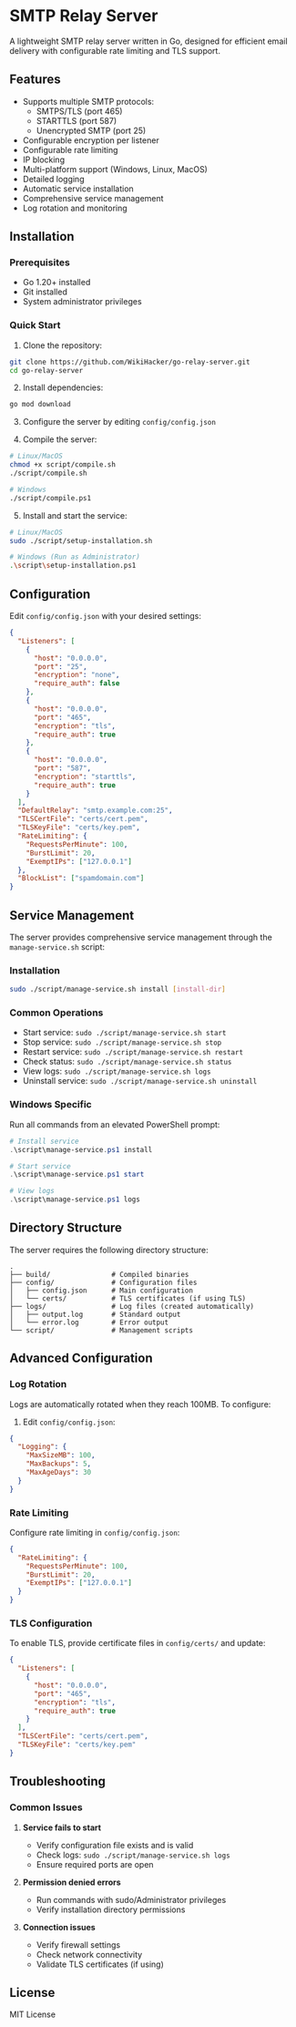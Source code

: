 # SMTP Relay Server

A lightweight SMTP relay server written in Go, designed for efficient email delivery with configurable rate limiting and TLS support.

## Features

- Supports multiple SMTP protocols:
  - SMTPS/TLS (port 465)
  - STARTTLS (port 587) 
  - Unencrypted SMTP (port 25)
- Configurable encryption per listener
- Configurable rate limiting
- IP blocking
- Multi-platform support (Windows, Linux, MacOS)
- Detailed logging
- Automatic service installation
- Comprehensive service management
- Log rotation and monitoring

## Installation

### Prerequisites

- Go 1.20+ installed
- Git installed
- System administrator privileges

### Quick Start

1. Clone the repository:
```bash
git clone https://github.com/WikiHacker/go-relay-server.git
cd go-relay-server
```

2. Install dependencies:
```bash
go mod download
```

3. Configure the server by editing `config/config.json`

4. Compile the server:
```bash
# Linux/MacOS
chmod +x script/compile.sh
./script/compile.sh

# Windows
./script/compile.ps1
```

5. Install and start the service:
```bash
# Linux/MacOS
sudo ./script/setup-installation.sh

# Windows (Run as Administrator)
.\script\setup-installation.ps1
```

## Configuration

Edit `config/config.json` with your desired settings:

```json
{
  "Listeners": [
    {
      "host": "0.0.0.0",
      "port": "25",
      "encryption": "none",
      "require_auth": false
    },
    {
      "host": "0.0.0.0", 
      "port": "465",
      "encryption": "tls",
      "require_auth": true
    },
    {
      "host": "0.0.0.0",
      "port": "587",
      "encryption": "starttls",
      "require_auth": true
    }
  ],
  "DefaultRelay": "smtp.example.com:25",
  "TLSCertFile": "certs/cert.pem",
  "TLSKeyFile": "certs/key.pem",
  "RateLimiting": {
    "RequestsPerMinute": 100,
    "BurstLimit": 20,
    "ExemptIPs": ["127.0.0.1"]
  },
  "BlockList": ["spamdomain.com"]
}
```

## Service Management

The server provides comprehensive service management through the `manage-service.sh` script:

### Installation
```bash
sudo ./script/manage-service.sh install [install-dir]
```

### Common Operations
- Start service: `sudo ./script/manage-service.sh start`
- Stop service: `sudo ./script/manage-service.sh stop`
- Restart service: `sudo ./script/manage-service.sh restart`
- Check status: `sudo ./script/manage-service.sh status`
- View logs: `sudo ./script/manage-service.sh logs`
- Uninstall service: `sudo ./script/manage-service.sh uninstall`

### Windows Specific
Run all commands from an elevated PowerShell prompt:
```powershell
# Install service
.\script\manage-service.ps1 install

# Start service
.\script\manage-service.ps1 start

# View logs
.\script\manage-service.ps1 logs
```

## Directory Structure

The server requires the following directory structure:

```
.
├── build/               # Compiled binaries
├── config/              # Configuration files
│   ├── config.json      # Main configuration
│   └── certs/           # TLS certificates (if using TLS)
├── logs/                # Log files (created automatically)
│   ├── output.log       # Standard output
│   └── error.log        # Error output
└── script/              # Management scripts
```

## Advanced Configuration

### Log Rotation
Logs are automatically rotated when they reach 100MB. To configure:

1. Edit `config/config.json`:
```json
{
  "Logging": {
    "MaxSizeMB": 100,
    "MaxBackups": 5,
    "MaxAgeDays": 30
  }
}
```

### Rate Limiting
Configure rate limiting in `config/config.json`:
```json
{
  "RateLimiting": {
    "RequestsPerMinute": 100,
    "BurstLimit": 20,
    "ExemptIPs": ["127.0.0.1"]
  }
}
```

### TLS Configuration
To enable TLS, provide certificate files in `config/certs/` and update:
```json
{
  "Listeners": [
    {
      "host": "0.0.0.0",
      "port": "465",
      "encryption": "tls",
      "require_auth": true
    }
  ],
  "TLSCertFile": "certs/cert.pem",
  "TLSKeyFile": "certs/key.pem"
}
```

## Troubleshooting

### Common Issues

1. **Service fails to start**
   - Verify configuration file exists and is valid
   - Check logs: `sudo ./script/manage-service.sh logs`
   - Ensure required ports are open

2. **Permission denied errors**
   - Run commands with sudo/Administrator privileges
   - Verify installation directory permissions

3. **Connection issues**
   - Verify firewall settings
   - Check network connectivity
   - Validate TLS certificates (if using)

## License

MIT License
